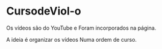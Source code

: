 # CursodeViol-o

Os vídeos são do YouTube e
Foram incorporados na página.

A ideia é organizar os vídeos
Numa ordem de curso.

